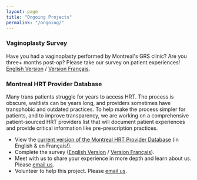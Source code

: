 ```yaml
---
layout: page
title: "Ongoing Projects"
permalink: "/ongoing/"
---
```


### Vaginoplasty Survey
Have you had a vaginoplasty performed by Montreal's GRS clinic? Are you three+ months post-op? Please take our survey on patient experiences!
[English Version](https://tally.so/r/wdzqvA) / [Version Français](https://tally.so/r/n0kra6).

### Montreal HRT Provider Database
Many trans patients struggle for years to access HRT. The process is obscure, waitlists can be years long, and  providers sometimes have transphobic and outdated practices. To help make the process simpler for patients, and to improve transparency, we are working on a comprehensive patient-sourced HRT providers list that will document patient experiences and provide critical information like pre-prescription practices.

- View the [current version of the Montreal HRT Provider Database](https://www.notion.so/Montreal-HRT-Project-Landing-Page-a810c700ea5a42b4842e70904224f25b) (in English & en Français!).
- Complete the survey ([English Version](https://docs.google.com/forms/d/e/1FAIpQLSehs2T8go-Od06pqdrHiz-mZp9HLIr7ag55DNgOh07PvQO0pQ/viewform) / [Version Français](https://docs.google.com/forms/d/e/1FAIpQLSc_1jSH4fMX7F6LKzMNVXEABRKp95M42BMJ7emeK6vsx9Hssw/viewform)).
- Meet with us to share your experience in more depth and learn about us. Please [email us](mailto:{{site.email}}).
- Volunteer to help this project. Please [email us](mailto:{{site.email}}).

